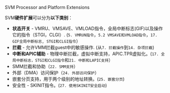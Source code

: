 SVM Processor and Platform Extensions

SVM**硬件扩展**可以分为**以下类别**：
* **状态开关** - VMRU、VMSAVE、VMLOAD指令，全局中断标志(GIF)以及操作它的指令（STGI，CLGI）. (`5. VMRUN指令`，`5.2 VMSAVE和VMLOAD指令`，`17. GIF全局中断标志, STGI和CLGI指令`）
* **拦截** - 允许VMM拦截guest中的敏感操作. (从`7. 拦截操作`到`14. 杂项拦截`)
* **中断和APIC辅助** - 物理中断拦截，虚拟中断支持，APIC.TPR虚拟化。(`17. 全局中断标志，STGI和CLGI指令`和`21. 中断和LAPIC支持`）
* SMM拦截和协助（`22. SMM支持`）
* 外部（DMA）访问保护（`24. 外部访问保护`）
* 嵌套分页支持，用于两个级别的地址转换。(`25. 嵌套分页`)
* 安全性 - SKINIT指令。(`27. 使用SKINIT安全启动`)